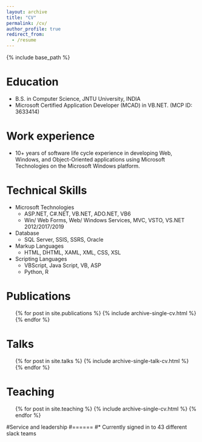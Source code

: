 ```yaml
---
layout: archive
title: "CV"
permalink: /cv/
author_profile: true
redirect_from:
  - /resume
---
```


{% include base_path %}

Education
======
* B.S. in Computer Science, JNTU University, INDIA
* Microsoft Certified Application Developer (MCAD) in VB.NET.    (MCP ID: 3633414)

Work experience
======
* 10+ years of software life cycle experience in developing Web, Windows, and Object-Oriented applications using Microsoft Technologies on the Microsoft Windows   platform.

  
Technical Skills
======
* Microsoft Technologies
  * ASP.NET, C#.NET, VB.NET, ADO.NET, VB6
  * Win/ Web Forms, Web/ Windows Services, MVC, VSTO, VS.NET 2012/2017/2019
* Database
  * SQL Server, SSIS, SSRS, Oracle
* Markup Languages
  * HTML, DHTML, XAML, XML, CSS, XSL
* Scripting Languages
  * VBScript, Java Script, VB, ASP 
  * Python, R

Publications
======
  <ul>{% for post in site.publications %}
    {% include archive-single-cv.html %}
  {% endfor %}</ul>
  
Talks
======
  <ul>{% for post in site.talks %}
    {% include archive-single-talk-cv.html %}
  {% endfor %}</ul>
  
Teaching
======
  <ul>{% for post in site.teaching %}
    {% include archive-single-cv.html %}
  {% endfor %}</ul>
  
#Service and leadership
#======
#* Currently signed in to 43 different slack teams
